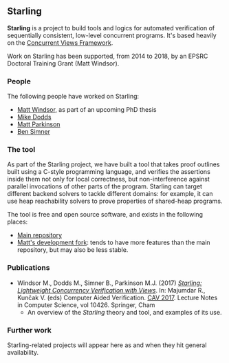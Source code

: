 ## Starling

**Starling** is a project to build tools and logics for automated verification of sequentially consistent, low-level concurrent programs.  It's based heavily on the [Concurrent Views Framework](https://sites.google.com/site/viewsmodel/).

Work on Starling has been supported, from 2014 to 2018, by an EPSRC Doctoral Training Grant (Matt Windsor).

### People

The following people have worked on Starling:

- [Matt Windsor](https://github.com/MattWindsor91), as part of an upcoming PhD thesis
- [Mike Dodds](https://github.com/septract)
- [Matt Parkinson](https://github.com/mjp41)
- [Ben Simner](https://github.com/bensimner)

### The tool

As part of the Starling project, we have built a tool that takes proof outlines built using a C-style programming language, and verifies the assertions inside them not only for local correctness, but non-interference against parallel invocations of other parts of the program.  Starling can target different backend solvers to tackle different domains: for example, it can use heap reachability solvers to prove properties of shared-heap programs.

The tool is free and open source software, and exists in the following places:

- [Main repository](https://github.com/septract/starling-tool)
- [Matt's development fork](https://github.com/MattWindsor91/starling-tool): tends to have more features than the main repository, but may also be less stable.

### Publications

- Windsor M., Dodds M., Simner B., Parkinson M.J. (2017) [_Starling: Lightweight Concurrency Verification with Views_](https://link.springer.com/chapter/10.1007/978-3-319-63387-9_27). In: Majumdar R., Kunčak V. (eds) Computer Aided Verification. [CAV 2017](http://cavconference.org/2017/). Lecture Notes in Computer Science, vol 10426. Springer, Cham
  - An overview of the _Starling_ theory and tool, and examples of its use.

### Further work

Starling-related projects will appear here as and when they hit general availability.
